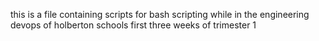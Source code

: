 this is a file containing scripts for bash scripting while in the engineering devops of holberton schools first three weeks of trimester 1
